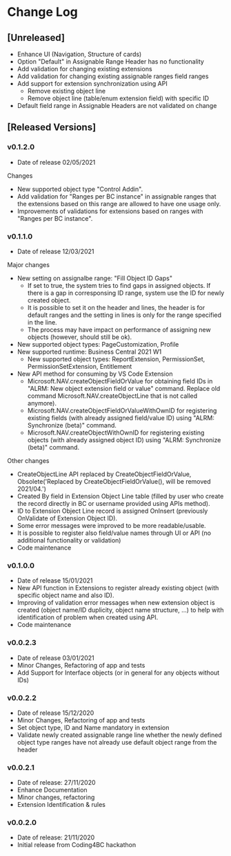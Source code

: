 # Change Log

## [Unreleased]

- Enhance UI (Navigation, Structure of cards)
- Option "Default" in Assignable Range Header has no functionality
- Add validation for changing existing extensions
- Add validation for changing existing assignable ranges field ranges
- Add support for extension synchronization using API
  - Remove existing object line
  - Remove object line (table/enum extension field) with specific ID
- Default field range in Assignable Headers are not validated on change

## [Released Versions]

### v0.1.2.0

- Date of release 02/05/2021

Changes

- New supported object type "Control Addin".
- Add validation for "Ranges per BC instance" in assignable ranges that the extensions based on this range are allowed to have one usage only.
- Improvements of validations for extensions based on ranges with "Ranges per BC instance".

### v0.1.1.0

- Date of release 12/03/2021

Major changes

- New setting on assignalbe range: "Fill Object ID Gaps"
  - If set to true, the system tries to find gaps in assigned objects. If there is a gap in corresponsing ID range, system use the ID for newly created object.
  - It is possible to set it on the header and lines, the header is for default ranges and the setting in lines is only for the range specified in the line.
  - The process may have impact on performance of assigning new objects (however, should still be ok).
- New supported object types: PageCustomization, Profile
- New supported runtime: Business Central 2021 W1
  - New supported object types: ReportExtension, PermissionSet, PermissionSetExtension, Entitlement
- New API method for consuming by VS Code Extension
  - Microsoft.NAV.createObjectFieldOrValue for obtaining field IDs in "ALRM: New object extension field or value" command. Replace old command Microsoft.NAV.createObjectLine that is not called anymore).
  - Microsoft.NAV.createObjectFieldOrValueWithOwnID for registering existing fields (with already assigned field/value ID) using "ALRM: Synchronize (beta)" command.
  - Microsoft.NAV.createObjectWithOwnID for registering existing objects (with already assigned object ID) using "ALRM: Synchronize (beta)" command.

Other changes

- CreateObjectLine API replaced by CreateObjectFieldOrValue, Obsolete('Replaced by CreateObjectFieldOrValue(), will be removed 2021/04.')
- Created By field in Extension Object Line table (filled by user who create the record directly in BC or username provided using APIs method).
- ID to Extension Object Line record is assigned OnInsert (previously OnValidate of Extension Object ID).
- Some error messages were improved to be more readable/usable.
- It is possible to register also field/value names through UI or API (no additional functionality or validation)
- Code maintenance

### v0.1.0.0

- Date of release 15/01/2021
- New API function in Extensions to register already existing object (with specific object name and also ID).
- Improving of validation error messages when new extension object is created (object name/ID duplicity, object name structure, ...) to help with identification of problem when created using API.
- Code maintenance

### v0.0.2.3

- Date of release 03/01/2021
- Minor Changes, Refactoring of app and tests
- Add Support for Interface objects (or in general for any objects without IDs)

### v0.0.2.2

- Date of release 15/12/2020
- Minor Changes, Refactoring of app and tests
- Set object type, ID and Name mandatory in extension
- Validate newly created assignable range line whether the newly defined object type ranges have not already use default object range from the header

### v0.0.2.1

- Date of release: 27/11/2020
- Enhance Documentation
- Minor changes, refactoring
- Extension Identification & rules

### v0.0.2.0

- Date of release: 21/11/2020
- Initial release from Coding4BC hackathon
